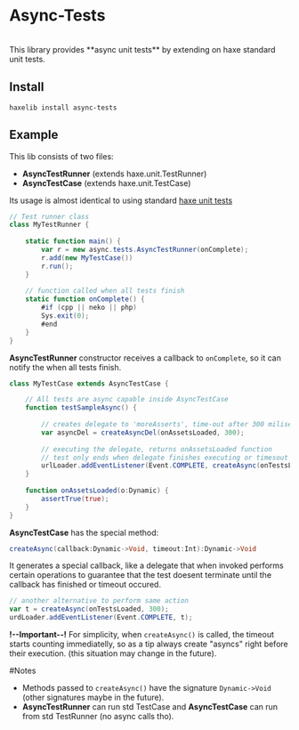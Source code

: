 # Async-Tests
<br/>
This library provides **async unit tests** by extending on haxe standard unit tests.

## Install
```
haxelib install async-tests
```

## Example

This lib consists of two files:

* **AsyncTestRunner** (extends haxe.unit.TestRunner) 
* **AsyncTestCase** (extends haxe.unit.TestCase)

Its usage is almost identical to using standard [haxe unit tests]

```actionscript
// Test runner class
class MyTestRunner {
	
	static function main() {
		var r = new async.tests.AsyncTestRunner(onComplete);
		r.add(new MyTestCase())
		r.run();
	}
	
	// function called when all tests finish
	static function onComplete() {
		#if (cpp || neko || php)
		Sys.exit(0);
		#end
	}
}
```
 **AsyncTestRunner** constructor receives a callback to ```onComplete```, so it can notify the when all tests finish.
```actionscript
class MyTestCase extends AsyncTestCase {

	// All tests are async capable inside AsyncTestCase
	function testSampleAsync() {
		
		// creates delegate to 'moreAsserts', time-out after 300 miliseconds
		var asyncDel = createAsyncDel(onAssetsLoaded, 300);
		
		// executing the delegate, returns onAssetsLoaded function
		// test only ends when delegate finishes executing or timesout
		urlLoader.addEventListener(Event.COMPLETE, createAsync(onTestsLoaded, 300));
	}
	
	function onAssetsLoaded(o:Dynamic) {
		assertTrue(true);
	}
}
```

**AsyncTestCase** has the special method:
```actionscript
createAsync(callback:Dynamic->Void, timeout:Int):Dynamic->Void
``` 
It generates a special callback, like a delegate that when invoked performs certain operations to guarantee that the test doesent terminate until the callback has finished or timeout occured.

```actionscript
// another alternative to perform same action
var t = createAsync(onTestsLoaded, 300);
urdLoader.addEventListener(Event.COMPLETE, t);
```

**!--Important--!** For simplicity, when ```createAsync()``` is called, the timeout starts counting immediatelly, so as a tip always create "asyncs" right before their execution. (this situation may change in the future).

#Notes

* Methods passed to ```createAsync()``` have the signature ```Dynamic->Void``` (other signatures maybe in the future).
* **AsyncTestRunner** can run std TestCase and **AsyncTestCase** can run from std TestRunner (no async calls tho).



[haxe unit tests]:http://old.haxe.org/doc/cross/unit